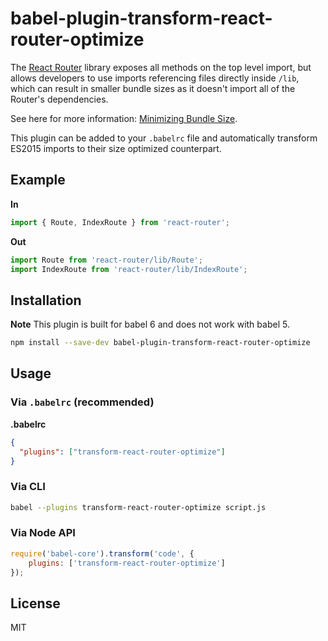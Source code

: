 # babel-plugin-transform-react-router-optimize

The [React Router][0] library exposes all methods on the top level import, but
allows developers to use imports referencing files directly inside `/lib`,
which can result in smaller bundle sizes as it doesn't import all of the
Router's dependencies.

See here for more information: [Minimizing Bundle Size][1].

This plugin can be added to your `.babelrc` file and automatically transform
ES2015 imports to their size optimized counterpart.

## Example
**In**
```javascript
import { Route, IndexRoute } from 'react-router';
```

**Out**
```javascript
import Route from 'react-router/lib/Route';
import IndexRoute from 'react-router/lib/IndexRoute';
```

## Installation
**Note** This plugin is built for babel 6 and does not work with babel 5.
```sh
npm install --save-dev babel-plugin-transform-react-router-optimize
```

## Usage

### Via `.babelrc` (recommended)
**.babelrc**
```json
{
  "plugins": ["transform-react-router-optimize"]
}
```

### Via CLI
```sh
babel --plugins transform-react-router-optimize script.js
```

### Via Node API
```javascript
require('babel-core').transform('code', {
    plugins: ['transform-react-router-optimize']
});
```

## License

MIT

[0]: https://github.com/reactjs/react-router/
[1]: https://github.com/reactjs/react-router/blob/master/docs/guides/MinimizingBundleSize.md